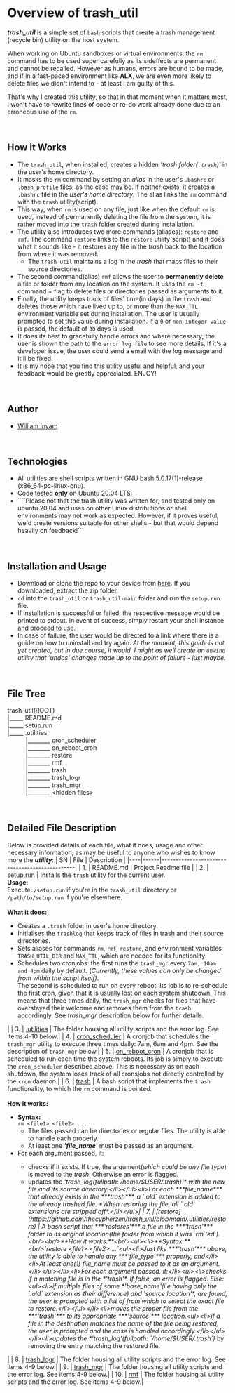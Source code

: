 # Overview of trash_util #

***trash_util*** is a simple set of `bash` scripts that create a trash management (recycle bin) utility on the host system.

When working on Ubuntu sandboxes or virtual environments, the `rm` command has to be used super carefully as its sideffects are permanent and cannot be recalled. However as humans, errors are bound to be made, and if in a fast-paced environment like **ALX**, we are even more likely to delete files we didn't intend to - at least I am guilty of this.

That's why I created this utility, so that in that moment when it matters most, I won't have to rewrite lines of code or re-do work already done due to an erroneous use of the `rm`.

<br/>

## How it Works ##
- The `trash_util`, when installed, creates a hidden *'trash folder(`.trash`)'* in the user's home directory.
- It masks the `rm` command by setting an *alias* in the user's `.bashrc` or `.bash_profile` files, as the case may be. If neither exists, it creates a `.bashrc` file in the *user's home directory*. The alias links the `rm` command with the `trash` utility(script).
- This way, when `rm` is used on any file, just like when the default `rm` is used, instead of permanently deleting the file from the system, it is rather moved into the `trash` folder created during installation.
- The utility also introduces two more commands (aliases): `restore` and `rmf`. The command `restore` links to the `restore` utility(script) and it does what it sounds like - it restores any file in the *trash* back to the location from where it was removed.
	- The `trash_util` maintains a log in the *trash* that maps files to their source directories.
- The second command(alias) `rmf` allows the user to **permanently delete** a file or folder from any location on the system. It uses the `rm -f` command + flag to delete files or directories passed as arguments to it.
- Finally, the utility keeps track of files' time(in days) in the `trash` and deletes those which have lived up to, or more than the `MAX_TTL` environment variable set during installation. The user is usually prompted to set this value during installation. If a `0` or `non-integer value` is passed, the default of `30` days is used.
- It does its best to gracefully handle errors and where necessary, the user is shown the path to the `error log file` to see more details. If it's a developer issue, the user could send a email with the log message and it'll be fixed.
- It is my hope that you find this utility useful and helpful, and your feedback would be greatly appreciated. ENJOY!

<br/>

## Author ##
- [William Inyam](https://github.com/thecypherzen/)

<br/>

## Technologies ##
- All utilities are shell scripts written in GNU bash 5.0.17(1)-release (x86_64-pc-linux-gnu).
- Code tested **only** on Ubuntu 20.04 LTS.
- ````Please not that the trash utility was written for, and tested only on ubuntu 20.04 and uses on other Linux distributions or shell environments may not work as expected. However, if it proves useful, we'd create versions suitable for other shells - but that would depend heavily on feedback!```

<br/>

## Installation and Usage ##
- Download or clone the repo to your device from [here](https://github.com/thecypherzen/trash_util). If you downloaded, extract the zip folder.
- `cd` into the `trash_util` or `trash_util-main` folder and run the `setup.run` file.
- If installation is successful or failed, the respective message would be printed to stdout. In event of success, simply restart your shell instance and proceed to use.
- In case of failure, the user would be directed to a link where there is a guide on how to uninstall and try again. *At the moment, this guide is not yet created, but in due course, it would. I might as well create an `unwind` utility that 'undos' changes made up to the point of failure - just maybe.*

<br/>

## File Tree ##
trash_util(ROOT) <br/>
|_____ README.md <br/>
|_____ setup.run <br/>
|_____ .utilities <br/>
&emsp;&emsp;&emsp;|________ cron_scheduler <br/>
&emsp;&emsp;&emsp;|________ on_reboot_cron <br/>
&emsp;&emsp;&emsp;|________ restore <br/>
&emsp;&emsp;&emsp;|________ rmf <br/>
&emsp;&emsp;&emsp;|________ trash <br/>
&emsp;&emsp;&emsp;|________ trash_logr <br/>
&emsp;&emsp;&emsp;|________ trash_mgr <br/>
&emsp;&emsp;&emsp;|________ &lt;hidden files&gt;

<br/>

## Detailed File Description ##
Below is provided details of each file, what it does, usage and other necessary information, as may be useful to anyone who wishes to know more the ***utility***:
| SN | File | Description                                   |
|----|------|-----------------------------------------------|
| 1. | README.md | Project Readme file |
| 2. | [setup.run](https://github.com/thecypherzen/trash_util/blob/main/setup.run) | Installs the `trash` utility for the current user. </br> **Usage**: <br/> Execute`./setup.run` if you're  in the `trash_util` directory or `/path/to/setup.run` if you're elsewhere. <br/><br/>**What it does:**<ul><li>Creates a `.trash` folder in user's home directory.</li><li>Initialises the `trashlog` that keeps track of files in trash and their source directories.</li><li>Sets aliases for commands `rm`, `rmf`, `restore`, and environment variables `TRASH_UTIL_DIR` and `MAX_TTL`, which are needed for its functionlity.</li><li>Schedules two cronjobs: the first runs the `trash_mgr` every `7am, 10am and 4pm` daily by default. (*Currently, these values can only be changed from within the script itself)*.<br/>The second is scheduled to run on every reboot. Its job is to re-schedule the first cron, given that it is usually lost on each system shutdown. This means that three times daily, the `trash_mgr` checks for files that have overstayed their welcome and removes them from the `trash` accordingly. See *trash_mgr* description below for further details.</li></ul>|
| 3. | [.utilities](https://github.com/thecypherzen/trash_util/tree/main/.utilities) | The folder housing all utility scripts and the error log. See items 4-10 below.|
| 4. | [cron_scheduler](https://github.com/thecypherzen/trash_util/blob/main/.utilities/cron_scheduler) | A cronjob that schedules the `trash_mgr` utility to execute three times daily: 7am, 6am and 4pm. See the description of `trash_mgr` below.|
| 5. | [on_reboot_cron](https://github.com/thecypherzen/trash_util/blob/main/.utilities/on_reboot_cron) | A cronjob that is scheduled to run each time the system reboots. Its job is simply to execute the `cron_scheduler` described above. This is necessary as on each shutdown, the system loses track of all cronsjobs not directly controlled by the `cron` daemon.|
| 6. | [trash](https://github.com/thecypherzen/trash_util/blob/main/.utilities/trash) | A bash script that implements the `trash` functionality, to which the `rm` command is pointed. <br/><br/>**How it works:**<br/><ul><li>**Syntax:**<br/>`rm <file1> <file2> ...`<ul><li>The files passed can be directories or regular files. The utility is able to handle each properly.</li><li>At least one ***'file_name'*** must be passed as an argument.</li></ul></li><li>For each argument passed, it:</li><ul><li>checks if it exists. If true, the argument(*which could be any file type*) is moved to the *trash*. Otherwise an error is flagged.</li><li>updates the *'trash_log(fullpath: /home/$USER/.trash)'* with the new file and its source directory.</li></ul><li>For each ***file_name*** that already exists in the ***trash***, a `.old` extension is added to the already trashed file. *When restoring the file, all `.old` extensions are stripped off*.</li></ul>|
| 7. | [restore](https://github.com/thecypherzen/trash_util/blob/main/.utilities/restore) | A bash script that ***'restores'*** a file in the ***'trash'*** folder to its original location(the folder from which it was `rm`'ed.). <br/><br/>**How it works:**<br/><ul><li>**Syntax:**<br/>`restore <file1> <file2> ...`<ul><li>Just like ***'trash'*** above, the utility is able to handle any ***'file_type'*** properly, and</li><li>At least one(1) file_name must be passed to it as an argument.</li></ul></li><li>For each argument passed, it:</li><ul><li>checks if a matching file is in the *'trash'*. If false, an error is flagged. Else:<ul><li>if multiple files of same *'base_name'(i.e having only the `.old` extension as their difference) and 'source location'*, are found, the user is prompted with a list of from which to select the exact file to restore.</li></ul></li><li>moves the proper file from the ***'trash'*** to its appropriate ***'source'*** location.<ul><li>if a file in the destination matches the name of the file being restored, the user is prompted and the case is handled accordingly.</li></ul></li><li>updates the *'trash_log'(fullpath: `/home/$USER/.trash`)* by removing the entry matching the restored file.</li></ul></ul>|
| 8. | [trash_logr](https://github.com/thecypherzen/trash_util/blob/main/.utilities/trash_logr) | The folder housing all utility scripts and the error log. See items 4-9 below.|
| 9. | [trash_mgr](https://github.com/thecypherzen/trash_util/blob/main/.utilities/trash_mgr) | The folder housing all utility scripts and the error log. See items 4-9 below.|
| 10. | [rmf](https://github.com/thecypherzen/trash_util/blob/main/.utilities/rmf) | The folder housing all utility scripts and the error log. See items 4-9 below.|

